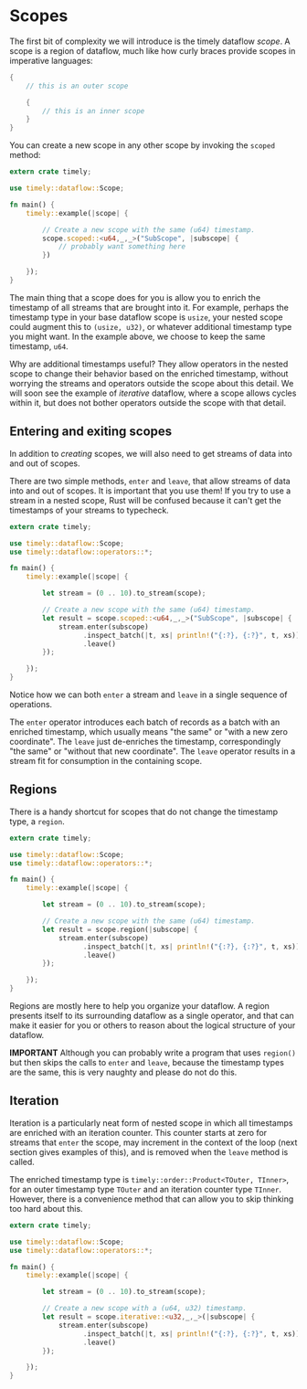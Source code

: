 # Scopes

The first bit of complexity we will introduce is the timely dataflow *scope*. A scope is a region of dataflow, much like how curly braces provide scopes in imperative languages:

```rust
{
    // this is an outer scope

    {
        // this is an inner scope
    }
}
```

You can create a new scope in any other scope by invoking the `scoped` method:

```rust
extern crate timely;

use timely::dataflow::Scope;

fn main() {
    timely::example(|scope| {

        // Create a new scope with the same (u64) timestamp.
        scope.scoped::<u64,_,_>("SubScope", |subscope| {
            // probably want something here
        })

    });
}
```

The main thing that a scope does for you is allow you to enrich the timestamp of all streams that are brought into it. For example, perhaps the timestamp type in your base dataflow scope is `usize`, your nested scope could augment this to `(usize, u32)`, or whatever additional timestamp type you might want. In the example above, we choose to keep the same timestamp, `u64`.

Why are additional timestamps useful? They allow operators in the nested scope to change their behavior based on the enriched timestamp, without worrying the streams and operators outside the scope about this detail. We will soon see the example of *iterative* dataflow, where a scope allows cycles within it, but does not bother operators outside the scope with that detail.

## Entering and exiting scopes

In addition to *creating* scopes, we will also need to get streams of data into and out of scopes.

There are two simple methods, `enter` and `leave`, that allow streams of data into and out of scopes. It is important that you use them! If you try to use a stream in a nested scope, Rust will be confused because it can't get the timestamps of your streams to typecheck.

```rust
extern crate timely;

use timely::dataflow::Scope;
use timely::dataflow::operators::*;

fn main() {
    timely::example(|scope| {

        let stream = (0 .. 10).to_stream(scope);

        // Create a new scope with the same (u64) timestamp.
        let result = scope.scoped::<u64,_,_>("SubScope", |subscope| {
            stream.enter(subscope)
                  .inspect_batch(|t, xs| println!("{:?}, {:?}", t, xs))
                  .leave()
        });

    });
}
```

Notice how we can both `enter` a stream and `leave` in a single sequence of operations.

The `enter` operator introduces each batch of records as a batch with an enriched timestamp, which usually means "the same" or "with a new zero coordinate". The `leave` just de-enriches the timestamp, correspondingly "the same" or "without that new coordinate". The `leave` operator results in a stream fit for consumption in the containing scope.

## Regions

There is a handy shortcut for scopes that do not change the timestamp type, a `region`.

```rust
extern crate timely;

use timely::dataflow::Scope;
use timely::dataflow::operators::*;

fn main() {
    timely::example(|scope| {

        let stream = (0 .. 10).to_stream(scope);

        // Create a new scope with the same (u64) timestamp.
        let result = scope.region(|subscope| {
            stream.enter(subscope)
                  .inspect_batch(|t, xs| println!("{:?}, {:?}", t, xs))
                  .leave()
        });

    });
}
```

Regions are mostly here to help you organize your dataflow. A region presents itself to its surrounding dataflow as a single operator, and that can make it easier for you or others to reason about the logical structure of your dataflow.

**IMPORTANT** Although you can probably write a program that uses `region()` but then skips the calls to `enter` and `leave`, because the timestamp types are the same, this is very naughty and please do not do this.

## Iteration

Iteration is a particularly neat form of nested scope in which all timestamps are enriched with an iteration counter. This counter starts at zero for streams that `enter` the scope, may increment in the context of the loop (next section gives examples of this), and is removed when the `leave` method is called.

The enriched timestamp type is `timely::order::Product<TOuter, TInner>`, for an outer timestamp type `TOuter` and an iteration counter type `TInner`. However, there is a convenience method that can allow you to skip thinking too hard about this.

```rust
extern crate timely;

use timely::dataflow::Scope;
use timely::dataflow::operators::*;

fn main() {
    timely::example(|scope| {

        let stream = (0 .. 10).to_stream(scope);

        // Create a new scope with a (u64, u32) timestamp.
        let result = scope.iterative::<u32,_,_>(|subscope| {
            stream.enter(subscope)
                  .inspect_batch(|t, xs| println!("{:?}, {:?}", t, xs))
                  .leave()
        });

    });
}
```